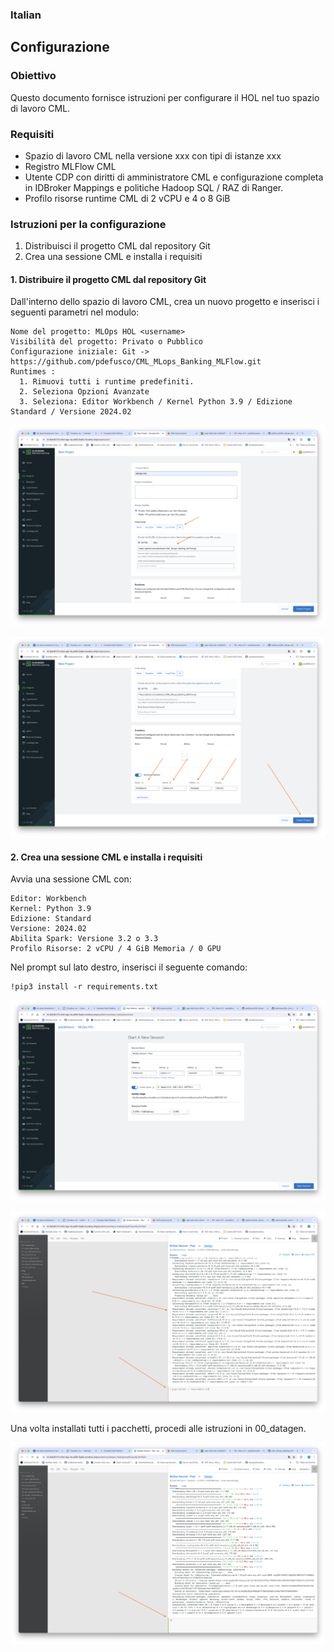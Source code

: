 
### Italian

## Configurazione

### Obiettivo

Questo documento fornisce istruzioni per configurare il HOL nel tuo spazio di lavoro CML.

### Requisiti

* Spazio di lavoro CML nella versione xxx con tipi di istanze xxx
* Registro MLFlow CML
* Utente CDP con diritti di amministratore CML e configurazione completa in IDBroker Mappings e politiche Hadoop SQL / RAZ di Ranger.
* Profilo risorse runtime CML di 2 vCPU e 4 o 8 GiB

### Istruzioni per la configurazione

1. Distribuisci il progetto CML dal repository Git
2. Crea una sessione CML e installa i requisiti

#### 1. Distribuire il progetto CML dal repository Git

Dall'interno dello spazio di lavoro CML, crea un nuovo progetto e inserisci i seguenti parametri nel modulo:

```
Nome del progetto: MLOps HOL <username>
Visibilità del progetto: Privato o Pubblico
Configurazione iniziale: Git -> https://github.com/pdefusco/CML_MLops_Banking_MLFlow.git
Runtimes :
  1. Rimuovi tutti i runtime predefiniti.
  2. Seleziona Opzioni Avanzate
  3. Seleziona: Editor Workbench / Kernel Python 3.9 / Edizione Standard / Versione 2024.02
```

![alt text](../../img/holbnk1.png)

![alt text](../../img/holbnk2.png)

#### 2. Crea una sessione CML e installa i requisiti

Avvia una sessione CML con:

```
Editor: Workbench
Kernel: Python 3.9
Edizione: Standard
Versione: 2024.02
Abilita Spark: Versione 3.2 o 3.3
Profilo Risorse: 2 vCPU / 4 GiB Memoria / 0 GPU
```

Nel prompt sul lato destro, inserisci il seguente comando:

```
!pip3 install -r requirements.txt
```

![alt text](../../img/holbnk3.png)

![alt text](../../img/holbnk4.png)

Una volta installati tutti i pacchetti, procedi alle istruzioni in 00_datagen.

![alt text](../../img/holbnk5.png)
